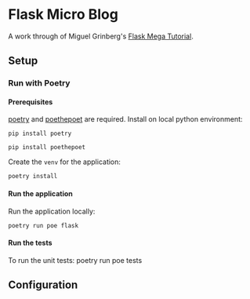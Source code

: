 # Flask Micro Blog

A work through of Miguel Grinberg's 
[Flask Mega Tutorial](https://blog.miguelgrinberg.com/post/the-flask-mega-tutorial-part-i-hello-world).

## Setup

### Run with Poetry

#### Prerequisites

[poetry](https://python-poetry.org/) and 
[poethepoet](https://pypi.org/project/poethepoet/0.18.1/)
are required. Install on local python environment:

    pip install poetry

    pip install poethepoet

Create the `venv` for the application:

    poetry install

#### Run the application

Run the application locally:

    poetry run poe flask

#### Run the tests

To run the unit tests:
    poetry run poe tests



## Configuration




